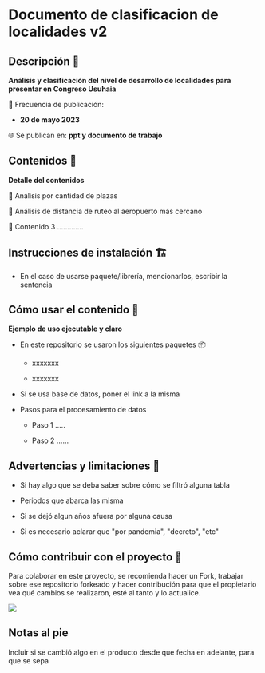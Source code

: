 # Documento de clasificacion de localidades v2

## Descripción :speech_balloon:

**Análisis y clasificación del nivel de desarrollo de localidades para presentar en Congreso Usuhaia**

:calendar: Frecuencia de publicación:

- **20 de mayo 2023**

:globe_with_meridians: Se publican en: **ppt y documento de trabajo**


## Contenidos :test_tube:

**Detalle del contenidos**

:pushpin: Análisis por cantidad de plazas

:pushpin: Análisis de distancia de ruteo al aeropuerto más cercano

:pushpin: Contenido 3 .............

## Instrucciones de instalación :building_construction:

-   En el caso de usarse paquete/librería, mencionarlos, escribir la sentencia

## Cómo usar el contenido :page_facing_up:

**Ejemplo de uso ejecutable y claro**

-   En este repositorio se usaron los siguientes paquetes :package:

    -   xxxxxxx

    -   xxxxxxx

-   Si se usa base de datos, poner el link a la misma

-   Pasos para el procesamiento de datos

    -   Paso 1 …..

    -   Paso 2 ……

## Advertencias y limitaciones :rotating_light:

-   Si hay algo que se deba saber sobre cómo se filtró alguna tabla

-   Periodos que abarca las misma

-   Si se dejó algun años afuera por alguna causa

-   Si es necesario aclarar que "por pandemia", "decreto", "etc"

## Cómo contribuir con el proyecto :twisted_rightwards_arrows:

Para colaborar en este proyecto, se recomienda hacer un Fork, trabajar sobre ese repositorio forkeado y hacer contribución para que el propietario vea qué cambios se realizaron, esté al tanto y lo actualice.

![](para_el_readme/Captura%20de%20Pantalla%202022-02-17%20a%20la(s)%2014.20.06.png)

## Notas al pie

Incluir si se cambió algo en el producto desde que fecha en adelante, para que se sepa
